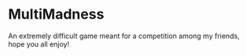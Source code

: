 # MultiMadness
An extremely difficult game meant for a competition among my friends, hope you all enjoy!

